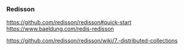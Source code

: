 

### Redisson

https://github.com/redisson/redisson#quick-start
https://www.baeldung.com/redis-redisson


https://github.com/redisson/redisson/wiki/7.-distributed-collections

